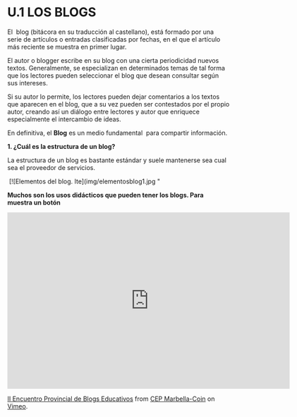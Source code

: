 # U.1 LOS BLOGS

El  blog (bitácora en su traducción al castellano), está formado por una serie de artículos o entradas clasificadas por fechas, en el que el artículo más reciente se muestra en primer lugar.

El autor o blogger escribe en su blog con una cierta periodicidad nuevos textos. Generalmente, se especializan en determinados temas de tal forma que los lectores pueden seleccionar el blog que desean consultar según sus intereses. 

Si su autor lo permite, los lectores pueden dejar comentarios a los textos que aparecen en el blog, que a su vez pueden ser contestados por el propio autor, creando así un diálogo entre lectores y autor que enriquece especialmente el intercambio de ideas.

En definitiva, el **Blog** es un medio fundamental  para compartir información.

**1\. ¿Cuál es la estructura de un blog?**

La estructura de un blog es bastante estándar y suele mantenerse sea cual sea el proveedor de servicios.


 [![Elementos del blog. Ite](img/elementosblog1.jpg "

**Muchos son los usos didácticos que pueden tener los blogs. Para muestra un botón**

<iframe src="https://player.vimeo.com/video/38116481" width="640" height="400" frameborder="0" webkitallowfullscreen mozallowfullscreen allowfullscreen></iframe>
<p><a href="https://vimeo.com/38116481">II Encuentro Provincial de Blogs Educativos</a> from <a href="https://vimeo.com/user3990297">CEP Marbella-Coin</a> on <a href="https://vimeo.com">Vimeo</a>.</p>